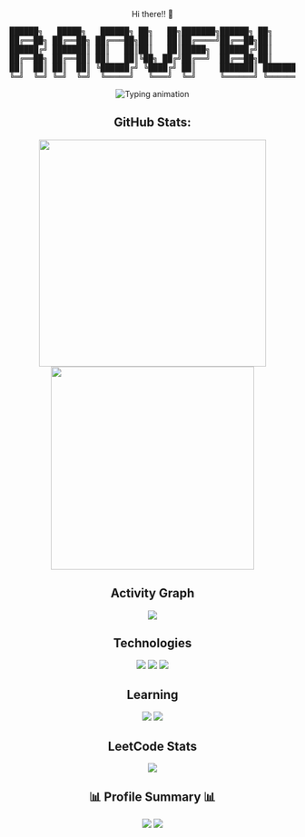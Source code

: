 <p align="center"> Hi there!! 👋 </p>

<div align="center">
<pre>
██████╗   █████╗   ██████╗ ██╗   ██╗███████╗██████╗ ██╗      ███████╗
██╔══██╗ ██╔══██╗ ██╔═══██╗██║   ██║██╔════╝██╔══██╗██║      ╚══███╔╝
██████╔╝ ███████║ ██║   ██║██║   ██║█████╗  ██████╔╝██║        ███╔╝ 
██╔══██╗ ██╔══██║ ██║   ██║╚██╗ ██╔╝██╔══╝  ██╔══██╗██║       ███╔╝  
██║  ██║ ██║  ██║ ╚██████╔╝ ╚████╔╝ ██║     ███████║ ███████╗███████╗
╚═╝  ╚═╝ ╚═╝  ╚═╝  ╚═════╝   ╚═══╝  ╚═╝     ╚══════╝ ╚══════╝╚══════╝
</pre>
    


<p align="center">
  <img src="https://readme-typing-svg.herokuapp.com?font=Source+Code+Pro&pause=1800&width=700&color=00ffff&lines=Currently+making+discord+bots+and+trying+different+things" alt="Typing animation" />
</p>


<h2 align="center"> GitHub Stats:</h2>
<p align="center">
    <img width="400" src="https://github-readme-stats.vercel.app/api?username=raoufblz&show_icons=true&hide_border=false&include_all_commits=true&count_private=true"/>
    <img width="358" src="https://github-readme-stats.vercel.app/api/top-langs/?username=raoufblz&hide_border=false&include_all_commits=true&count_private=true&layout=compact"/>
</p>

<h2 align="center"> Activity Graph</h2>
<p align="center">
    <img src="https://github-readme-activity-graph.vercel.app/graph?username=raoufblz&theme=react-dark&count_private=true&hide_border=true&area=true"/>
</p>

<h2 align="center"> Technologies</h2>
<p align="center">
  <img src="https://img.shields.io/badge/Python-3776AB?style=for-the-badge&logo=python&logoColor=white"/>
  <img src="https://img.shields.io/badge/py--cord-5865F2?style=for-the-badge&logo=discord&logoColor=white"/>
  <img src="https://img.shields.io/badge/discord.py-5865F2?style=for-the-badge&logo=discord&logoColor=white"/>
</p>

<h2 align="center"> Learning</h2>
<p align="center">
  <img src="https://img.shields.io/badge/JavaScript-F7DF1E?style=for-the-badge&logo=javascript&logoColor=black"/>
  <img src="https://img.shields.io/badge/C-A8B9CC?style=for-the-badge&logo=c&logoColor=white"/>
</p>


<h2 align="center"> LeetCode Stats</h2>
<p align="center">
  <img src="https://leetcard.jacoblin.cool/raoufblz?theme=light&font=Roboto"/>
</p>

<h2 align="center">📊 Profile Summary 📊</h2>
<p align="center">
  <img src="https://github-profile-summary-cards.vercel.app/api/cards/repos-per-language?username=raoufblz&count_private=true&theme=github_dark" />
  <img src="https://github-profile-summary-cards.vercel.app/api/cards/most-commit-language?username=raoufblz&theme=github_dark" />
</p>
